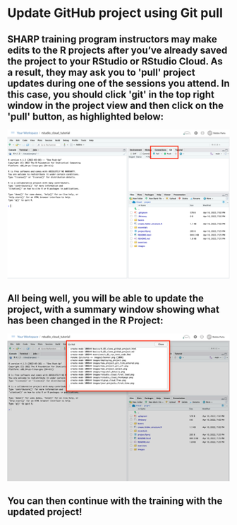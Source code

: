 # Update GitHub project using Git pull

## SHARP training program instructors may make edits to the R projects after you’ve already saved the project to your RStudio or RStudio Cloud. As a result, they may ask you to 'pull' project updates during one of the sessions you attend. In this case, you should click 'git' in the top right window in the project view and then click on the 'pull' button, as highlighted below:

![](../images/git_pull_main_screen.png)

## All being well, you will be able to update the project, with a summary window showing what has been changed in the R Project:

![](../images/git_pull_updates_summary.png)

## You can then continue with the training with the updated project!
